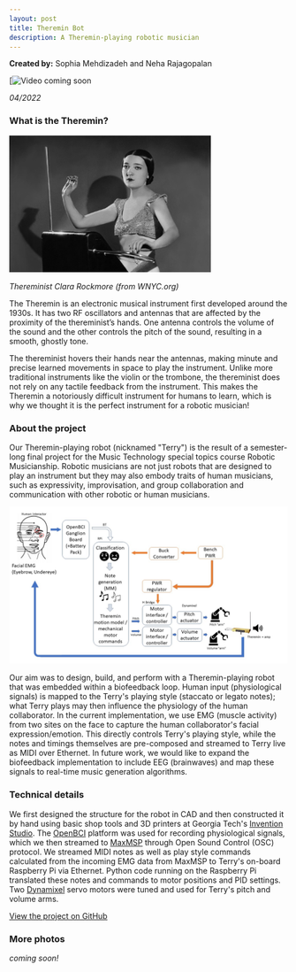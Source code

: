 ```yaml
---
layout: post
title: Theremin Bot
description: A Theremin-playing robotic musician
---
```


**Created by:** Sophia Mehdizadeh and Neha Rajagopalan

[![Video coming soon]()

*04/2022*

### What is the Theremin? ###

<img src="/assets/images/rockmore.jpg" width="365" height="247">

*Thereminist Clara Rockmore (from WNYC.org)*


The Theremin is an electronic musical instrument first developed around the 1930s. It has two RF oscillators and antennas that are affected by the proximity of the thereminist’s hands. One antenna controls the volume of the sound and the other controls the pitch of the sound, resulting in a smooth, ghostly tone.

The thereminist hovers their hands near the antennas, making minute and precise learned movements in space to play the instrument. Unlike more traditional instruments like the violin or the trombone, the thereminist does not rely on any tactile feedback from the instrument. This makes the Theremin a notoriously difficult instrument for humans to learn, which is why we thought it is the perfect instrument for a robotic musician!

### About the project ###

Our Theremin-playing robot (nicknamed "Terry") is the result of a semester-long final project for the Music Technology special topics course Robotic Musicianship. Robotic musicians are not just robots that are designed to play an instrument but they may also embody traits of human musicians, such as expressivity, improvisation, and group collaboration and communication with other robotic or human musicians.

![System Diagram](/assets/images/Terry_Diagram.jpg)

Our aim was to design, build, and perform with a Theremin-playing robot that was embedded within a biofeedback loop. Human input (physiological signals) is mapped to the Terry's playing style (staccato or legato notes); what Terry plays may then influence the physiology of the human collaborator. In the current implementation, we use EMG (muscle activity) from two sites on the face to capture the human collaborator's facial expression/emotion. This directly controls Terry's playing style, while the notes and timings themselves are pre-composed and streamed to Terry live as MIDI over Ethernet. In future work, we would like to expand the biofeedback implementation to include EEG (brainwaves) and map these signals to real-time music generation algorithms.

### Technical details ###

We first designed the structure for the robot in CAD and then constructed it by hand using basic shop tools and 3D printers at Georgia Tech's [Invention Studio](https://inventionstudio.gatech.edu/). The [OpenBCI](https://openbci.com/) platform was used for recording physiological signals, which we then streamed to [MaxMSP](https://cycling74.com/products/max) through Open Sound Control (OSC) protocol. We streamed MIDI notes as well as play style commands calculated from the incoming EMG data from MaxMSP to Terry's on-board Raspberry Pi via Ethernet. Python code running on the Raspberry Pi translated these notes and commands to motor positions and PID settings. Two [Dynamixel](https://emanual.robotis.com/docs/en/dxl/x/xl430-w250/) servo motors were tuned and used for Terry's pitch and volume arms.

[View the project on GitHub](https://github.com/smehdizadeh/ThereminBot)

### More photos ###

*coming soon!*
